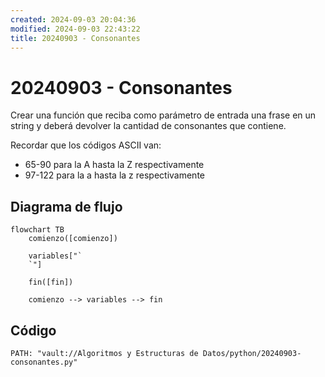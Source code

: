 ```yaml
---
created: 2024-09-03 20:04:36
modified: 2024-09-03 22:43:22
title: 20240903 - Consonantes
---
```


# 20240903 - Consonantes

Crear una función que reciba como parámetro de entrada una frase en un string y deberá devolver la cantidad de consonantes que contiene.

Recordar que los códigos ASCII van:

- 65-90 para la A hasta la Z respectivamente
- 97-122 para la a hasta la z respectivamente

## Diagrama de flujo

```mermaid
flowchart TB
	comienzo([comienzo])
    
	variables["`
	`"]
    
    fin([fin])
    
	comienzo --> variables --> fin
```

## Código

```embed-python
PATH: "vault://Algoritmos y Estructuras de Datos/python/20240903-consonantes.py"
```
